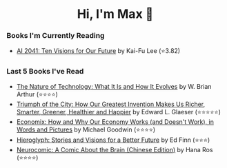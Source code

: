 <h1 align="center">Hi, I'm Max 👋</h1>

<!-- <p align="center">
  <a href="https://discordapp.com/channels/@me/USERID/694118037036466187">
    <img alt="Discord" title="Discord" height="48" width="48" src="assets/discordIcon.svg">
  </a>
</p>-->

### Books I'm Currently Reading

<!-- GOODREADS-LIST:START -->
- [AI 2041: Ten Visions for Our Future](https://www.goodreads.com/review/show/4641889153?utm_medium=api&utm_source=rss) by Kai-Fu Lee (⭐️3.82)
<!-- GOODREADS-LIST:END -->
### Last 5 Books I've Read

<!-- GOODREADS-READ-LIST:START -->
- [The Nature of Technology: What It Is and How It Evolves](https://www.goodreads.com/review/show/5284526997?utm_medium=api&utm_source=rss) by W. Brian Arthur (⭐⭐⭐⭐)
- [Triumph of the City: How Our Greatest Invention Makes Us Richer, Smarter, Greener, Healthier and Happier](https://www.goodreads.com/review/show/4771736077?utm_medium=api&utm_source=rss) by Edward L. Glaeser (⭐⭐⭐⭐⭐)
- [Economix: How and Why Our Economy Works (and Doesn't Work), in Words and Pictures](https://www.goodreads.com/review/show/5352458462?utm_medium=api&utm_source=rss) by Michael    Goodwin (⭐⭐⭐⭐)
- [Hieroglyph: Stories and Visions for a Better Future](https://www.goodreads.com/review/show/5380594584?utm_medium=api&utm_source=rss) by Ed Finn (⭐⭐⭐)
- [Neurocomic: A Comic About the Brain (Chinese Edition)](https://www.goodreads.com/review/show/5352457074?utm_medium=api&utm_source=rss) by Hana Ros (⭐⭐⭐⭐)
<!-- GOODREADS-READ-LIST:END -->
